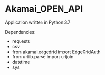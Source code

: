# Akamai_OPEN_API

Application written in Python 3.7 

Dependencies:
- requests
- csv
- from akamai.edgedrid import EdgeGridAuth
- from urllib.parse import urljoin
- datetime
- sys


